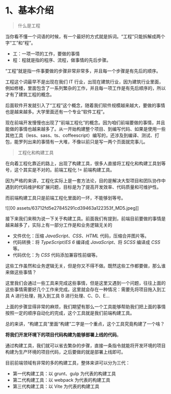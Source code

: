 # 1、基本介绍

>什么是工程

当你看不懂一个词语的时候，有一个最好的方式就是拆词。“工程”只能拆解成两个字“工”和“程”。
- 工：一项一项的工作，要做的事情
- 程：程就是指的程序、流程，做事情的先后步骤。

“工程”就是指一件事要做的步骤非常非常多，并且每一个步骤是有先后的顺序。

工程这个词最早不是出现在我们 IT 行业，出现在建筑行业，因为建筑行业里面，例如修楼，里面包含了一系列繁杂的工作，并且每一项工作是有先后顺序的，所以才有了建筑工程的概念。

后面软件开发就引入了“工程”这个概念，随着我们软件规模越来越大，要做的事情也是越来越多。大学里面还有一个专业“软件工程”。

现在前端开发慢慢也出现了“前端工程化”的概念。因为咱们前端要做的事情，并且能做的事情也越来越多了。从一开始构建整个项目、到编写代码、如果是使用一些其他工具（less、sass、ts、coffeescript）编写的，还涉及到编译、测试、打包，能罗列出来的事情有一大堆，不像以前只是写一两个页面就完事儿。

>工程化和构建工具

在向着工程化靠近的路上，出现了构建工具，很多人直接将工程化和构建工具划等号，这个其实是不对的。前端工程化 != 前端构建工具。

因为严格的来讲，工程化实际上是一套方法论，目的是解决大型项目和团队协作中遇到的代码维护和扩展问题，目标是为了提高开发效率、代码质量和可维护性。

而前端构建工具只是前端工程化里面的一环，不能够划等号。

![[00 assets/63712fd5e27845291cd39463a122353f_MD5.jpeg]]

接下来我们来稍为说一下关于构建工具。前面我们有提到，前端目前要做的事情是越来越多了，实际上有一部分工作是和业务逻辑无关的
- 文件优化：压缩 *JavaScript*、*CSS*、*HTML* 代码，压缩合并图片等。
- 代码转换：将 *TypeScript*/*ES 6* 编译成 *JavaScript*、将 *SCSS* 编译成 *CSS* 等。
- 代码优化：为 *CSS* 代码添加兼容性前缀等。

这些工作虽然和业务逻辑无关，但是你又不得不做。既然这些工作都要做，那么谁来做这些事情？

这里我们会通过一些工具来完成这些事情，但是这里又遇到一个问题，往往上面的这些事情需要好几个工作来完成。这里就会存在一种情况：需要先将项目拖入到工具 A 进行处理，拖入到工具 B 进行处理、C、D、E...

上面的步骤显得非常的麻烦，我们期望有那么一个工具能够帮助我们把上面的事情按照一定的顺序自动化的完成，这个工具就是我们前端构建工具。

总的来讲，“构建工具”里面“构建”二字是一个重点，这个工具究竟构建了一个啥？

**将我们开发环境下的项目代码构建为能够部署上线的代码**。

通过构建工具，我们就可以省去繁杂的步骤，直接一条指令就能将开发环境的项目构建为生产环境的项目代码，之后要做的就是部署上线即可。

目前前端领域有非常的多的构建工具，整体来讲可以分为三代：
- 第一代构建工具：以 grunt、gulp 为代表的构建工具
- 第二代构建工具：以 webpack 为代表的构建工具
- 第三代构建工具：以 Vite 为代表的构建工具


